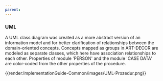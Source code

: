 ```yaml
---
parent: 
---
```

### UML

A UML class diagram was created as a more abstract version of an information model and for better clarification of relationships between the domain-oriented concepts. Concepts mapped as groups in ART-DECOR are modeled as separate classes, which here have association relationships to each other. Properties of module 'PERSON' and the module 'CASE DATA' are color-coded from the other properties of the procedure.

{{render:ImplementationGuide-Common/images/UML-Prozedur.png}}



